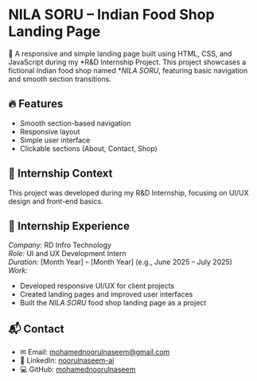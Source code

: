 # NILA SORU – Indian Food Shop Landing Page

🍛 A responsive and simple landing page built using HTML, CSS, and JavaScript during my *R&D Internship Project. This project showcases a fictional Indian food shop named **NILA SORU*, featuring basic navigation and smooth section transitions.

## 🔥 Features
- Smooth section-based navigation
- Responsive layout
- Simple user interface
- Clickable sections (About, Contact, Shop)

## 💼 Internship Context
This project was developed during my R&D Internship, focusing on UI/UX design and front-end basics.


## 💼 Internship Experience

*Company:* RD Infro Technology  
*Role:* UI and UX Development Intern  
*Duration:* [Month Year] – [Month Year] (e.g., June 2025 – July 2025)  
*Work:*  
- Developed responsive UI/UX for client projects  
- Created landing pages and improved user interfaces  
- Built the *NILA SORU* food shop landing page as a project

## 📬 Contact

- ✉ Email: mohamednoorulnaseem@gmail.com  
- 🔗 LinkedIn: [noorulnaseem-ai](https://www.linkedin.com/in/noorulnaseem-ai)  
- 💻 GitHub: [mohamednoorulnaseem](https://github.com/mohamednoorulnaseem)

